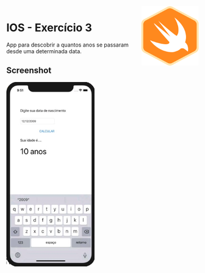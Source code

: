 <img align="right" src="https://github.com/marciovcampos/IOS-Projects/blob/master/swift.png"/>

IOS - Exercício 3
=====================

App para descobrir a quantos anos se passaram desde uma determinada data.


## Screenshot 

<img src="https://github.com/marciovcampos/IOS-Projects/blob/master/Exercicio-3/screen.JPG"/>
